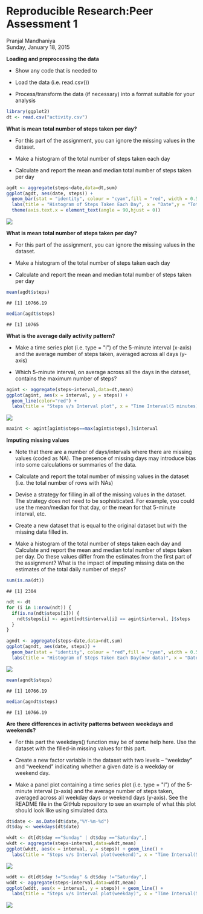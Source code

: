 # Reproducible Research:Peer Assessment 1
Pranjal Mandhaniya  
Sunday, January 18, 2015  

<b>Loading and preprocessing the data</b>

- Show any code that is needed to

- Load the data (i.e. read.csv())

- Process/transform the data (if necessary) into a format suitable for your analysis


```r
library(ggplot2)
dt <- read.csv("activity.csv")
```

<b>What is mean total number of steps taken per day?</b>

- For this part of the assignment, you can ignore the missing values in the dataset.

- Make a histogram of the total number of steps taken each day

- Calculate and report the mean and median total number of steps taken per day


```r
agdt <- aggregate(steps~date,data=dt,sum)
ggplot(agdt, aes(date, steps)) + 
  geom_bar(stat = "identity", colour = "cyan",fill = "red", width = 0.5) + 
  labs(title = "Histogram of Steps Taken Each Day", x = "Date",y = "Total number of steps") +
  theme(axis.text.x = element_text(angle = 90,hjust = 0))
```

![](PA1_template_files/figure-html/unnamed-chunk-2-1.png) 

<b>What is mean total number of steps taken per day?</b>

- For this part of the assignment, you can ignore the missing values in the dataset.

- Make a histogram of the total number of steps taken each day

- Calculate and report the mean and median total number of steps taken per day


```r
mean(agdt$steps)
```

```
## [1] 10766.19
```

```r
median(agdt$steps)
```

```
## [1] 10765
```

<b>What is the average daily activity pattern?</b>

- Make a time series plot (i.e. type = "l") of the 5-minute interval (x-axis) and the average number of steps taken, averaged across all days (y-axis)

- Which 5-minute interval, on average across all the days in the dataset, contains the maximum number of steps?


```r
agint <- aggregate(steps~interval,data=dt,mean)
ggplot(agint, aes(x = interval, y = steps)) + 
  geom_line(color="red") + 
  labs(title = "Steps v/s Interval plot", x = "Time Interval(5 minutes)",y = "Steps") 
```

![](PA1_template_files/figure-html/unnamed-chunk-4-1.png) 

```r
maxint <- agint[agint$steps==max(agint$steps),]$interval
```

<b>Imputing missing values</b>

- Note that there are a number of days/intervals where there are missing values (coded as NA). The presence of missing days may introduce bias into some calculations or summaries of the data.

- Calculate and report the total number of missing values in the dataset (i.e. the total number of rows with NAs)

- Devise a strategy for filling in all of the missing values in the dataset. The strategy does not need to be sophisticated. For example, you could use the mean/median for that day, or the mean for that 5-minute interval, etc.

- Create a new dataset that is equal to the original dataset but with the missing data filled in.

- Make a histogram of the total number of steps taken each day and Calculate and report the mean and median total number of steps taken per day. Do these values differ from the estimates from the first part of the assignment? What is the impact of imputing missing data on the estimates of the total daily number of steps?


```r
sum(is.na(dt))
```

```
## [1] 2304
```

```r
ndt <- dt
for (i in 1:nrow(ndt)) {
  if(is.na(ndt$steps[i])) {
    ndt$steps[i] <- agint[ndt$interval[i] == agint$interval, ]$steps
  }
}
```


```r
agndt <- aggregate(steps~date,data=ndt,sum)
ggplot(agndt, aes(date, steps)) + 
  geom_bar(stat = "identity", colour = "red",fill = "cyan", width = 0.5) + 
  labs(title = "Histogram of Steps Taken Each Day(new data)", x = "Date",y = "Total number of steps") + theme(axis.text.x = element_text(angle = 90,hjust = 0))
```

![](PA1_template_files/figure-html/unnamed-chunk-6-1.png) 

```r
mean(agndt$steps)
```

```
## [1] 10766.19
```

```r
median(agndt$steps)
```

```
## [1] 10766.19
```

<b>Are there differences in activity patterns between weekdays and weekends?</b>

- For this part the weekdays() function may be of some help here. Use the dataset with the filled-in missing values for this part.

- Create a new factor variable in the dataset with two levels – “weekday” and “weekend” indicating whether a given date is a weekday or weekend day.

- Make a panel plot containing a time series plot (i.e. type = "l") of the 5-minute interval (x-axis) and the average number of steps taken, averaged across all weekday days or weekend days (y-axis). See the README file in the GitHub repository to see an example of what this plot should look like using simulated data.


```r
dt$date <- as.Date(dt$date,"%Y-%m-%d") 
dt$day <- weekdays(dt$date)

wkdt <- dt[dt$day =="Sunday" | dt$day =="Saturday",]
wkdt <- aggregate(steps~interval,data=wkdt,mean)
ggplot(wkdt, aes(x = interval, y = steps)) + geom_line() + 
  labs(title = "Steps v/s Interval plot(weekend)", x = "Time Interval(5 minutes)",y = "Steps")  
```

![](PA1_template_files/figure-html/unnamed-chunk-7-1.png) 

```r
wddt <- dt[dt$day !="Sunday" & dt$day !="Saturday",]
wddt <- aggregate(steps~interval,data=wddt,mean)
ggplot(wddt, aes(x = interval, y = steps)) + geom_line() + 
  labs(title = "Steps v/s Interval plot(weekday)", x = "Time Interval(5 minutes)",y = "Steps")
```

![](PA1_template_files/figure-html/unnamed-chunk-7-2.png) 

